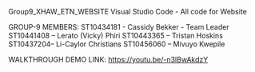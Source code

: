 Group9_XHAW_ETN_WEBSITE
Visual Studio Code - All code for Website

GROUP-9 MEMBERS: ST10434181 - Cassidy Bekker - Team Leader ST10441408 – Lerato (Vicky) Phiri ST10443365 – Tristan Hoskins ST10437204– Li-Caylor Christians ST10456060 – Mivuyo Kwepile

WALKTHROUGH DEMO LINK: https://youtu.be/-n3lBwAkdzY
